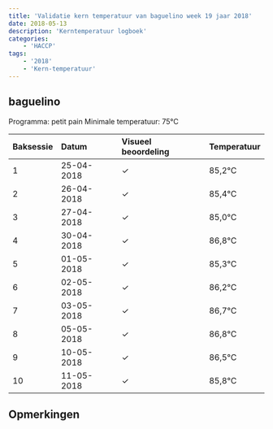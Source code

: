 ```yaml
---
title: 'Validatie kern temperatuur van baguelino week 19 jaar 2018'
date: 2018-05-13
description: 'Kerntemperatuur logboek'
categories:
    - 'HACCP'
tags:
    - '2018'
    - 'Kern-temperatuur'
---
```


## baguelino

Programma: petit pain
Minimale temperatuur: 75°C

| Baksessie | Datum | Visueel beoordeling | Temperatuur |
|:---|:---|:---|:---|
| 1 | 25-04-2018 | &check; | 85,2°C |
| 2 | 26-04-2018 | &check; | 85,4°C |
| 3 | 27-04-2018 | &check; | 85,0°C |
| 4 | 30-04-2018 | &check; | 86,8°C |
| 5 | 01-05-2018 | &check; | 85,3°C |
| 6 | 02-05-2018 | &check; | 86,2°C |
| 7 | 03-05-2018 | &check; | 86,7°C |
| 8 | 05-05-2018 | &check; | 86,8°C |
| 9 | 10-05-2018 | &check; | 86,5°C |
| 10 | 11-05-2018 | &check; | 85,8°C |

## Opmerkingen


